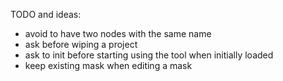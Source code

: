TODO and ideas: 
 - avoid to have two nodes with the same name
 - ask before wiping a project
 - ask to init before starting using the tool when initially loaded
 - keep existing mask when editing a mask